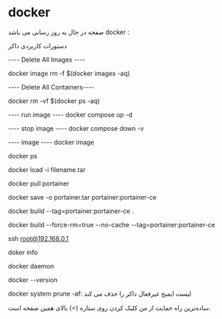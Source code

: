 # docker

صفحه در حال به روز رسانی می باشد
docker :

دستورات کاربردی داکر

----  Delete All Images  ----

docker image rm -f $(docker images -aq)


----  Delete All Containers----

docker rm -vf $(docker ps -aq)

---- run image ----
docker compose up -d

---- stop image ----
docker compose down -v

---- image ----
docker image

docker ps

docker load -i filename.tar

docker pull portainer

docker save -o portainer.tar portainer:portainer-ce

docker build --tag=portainer:portainer-ce . 

docker build --force-rm=true --no-cache --tag=portainer:portainer-ce

ssh root@192.168.0.1

doker info

docker daemon

docker --version

docker system prune -af: لیست ایمیج غیرفعال داکر را حذف می کند


ساده‌ترین راه حمایت از من کلیک کردن روی ستاره (⭐) بالای همین صفحه است.


